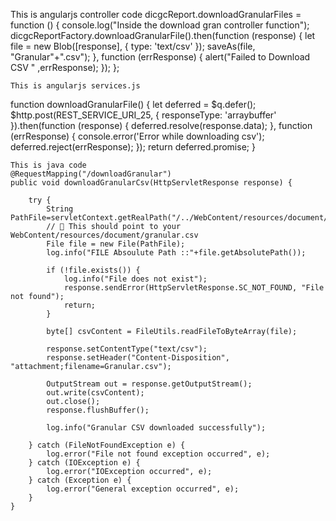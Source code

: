 This is angularjs controller code
  dicgcReport.downloadGranularFiles = function () {
        console.log("Inside the download gran controller function");
        dicgcReportFactory.downloadGranularFile().then(function (response) {
            let file = new Blob([response], {
                type: 'text/csv'
            });
            saveAs(file, "Granular"+".csv");
        }, function (errResponse) {
            alert("Failed to Download CSV " ,errResponse);
        });
    };

    This is angularjs services.js


function downloadGranularFile() {
        let deferred = $q.defer();
        $http.post(REST_SERVICE_URI_25, {
            responseType: 'arraybuffer'
        }).then(function (response) {
            deferred.resolve(response.data);
        }, function (errResponse) {
            console.error('Error while downloading csv');
            deferred.reject(errResponse);
        });
        return deferred.promise;
    }

    This is java code
    @RequestMapping("/downloadGranular")
    public void downloadGranularCsv(HttpServletResponse response) {

        try {
            String PathFile=servletContext.getRealPath("/../WebContent/resources/document/granular.csv");
            // 🔽 This should point to your WebContent/resources/document/granular.csv
            File file = new File(PathFile);
            log.info("FILE Absoulute Path ::"+file.getAbsolutePath());

            if (!file.exists()) {
                log.info("File does not exist");
                response.sendError(HttpServletResponse.SC_NOT_FOUND, "File not found");
                return;
            }

            byte[] csvContent = FileUtils.readFileToByteArray(file);

            response.setContentType("text/csv");
            response.setHeader("Content-Disposition", "attachment;filename=Granular.csv");

            OutputStream out = response.getOutputStream();
            out.write(csvContent);
            out.close();
            response.flushBuffer();

            log.info("Granular CSV downloaded successfully");

        } catch (FileNotFoundException e) {
            log.error("File not found exception occurred", e);
        } catch (IOException e) {
            log.error("IOException occurred", e);
        } catch (Exception e) {
            log.error("General exception occurred", e);
        }
    }
